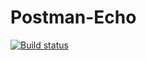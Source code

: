 # Postman-Echo
[![Build status](https://ci.appveyor.com/api/projects/status/8yr8nsd31cymfc40?svg=true)](https://ci.appveyor.com/project/Aleksey29247/postman-echo)
